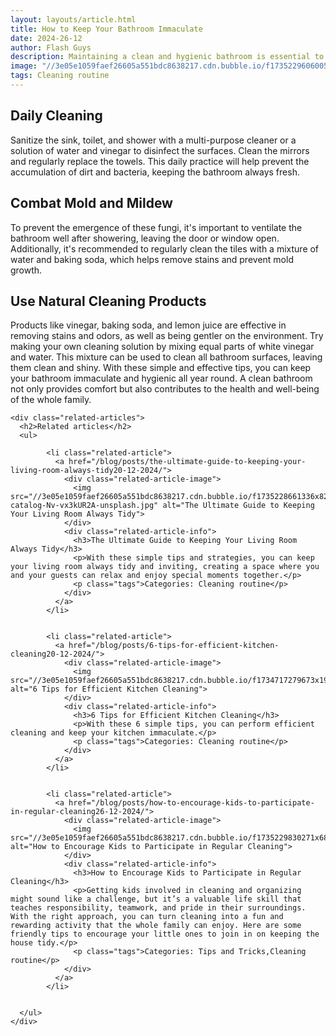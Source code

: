 ```yaml
---
layout: layouts/article.html
title: How to Keep Your Bathroom Immaculate
date: 2024-26-12
author: Flash Guys
description: Maintaining a clean and hygienic bathroom is essential to ensure the comfort and health of everyone at home. With some simple tips and effective tricks, it's possible to keep the bathroom immaculate.
image: "//3e05e1059faef26605a551bdc8638217.cdn.bubble.io/f1735229606005x136130512563203970/bathroom.png"
tags: Cleaning routine
---
```


## Daily Cleaning
Sanitize the sink, toilet, and shower with a multi-purpose cleaner or a solution of water and vinegar to disinfect the surfaces. Clean the mirrors and regularly replace the towels. This daily practice will help prevent the accumulation of dirt and bacteria, keeping the bathroom always fresh.
## Combat Mold and Mildew
To prevent the emergence of these fungi, it's important to ventilate the bathroom well after showering, leaving the door or window open. Additionally, it's recommended to regularly clean the tiles with a mixture of water and baking soda, which helps remove stains and prevent mold growth.
## Use Natural Cleaning Products
Products like vinegar, baking soda, and lemon juice are effective in removing stains and odors, as well as being gentler on the environment. Try making your own cleaning solution by mixing equal parts of white vinegar and water. This mixture can be used to clean all bathroom surfaces, leaving them clean and shiny. With these simple and effective tips, you can keep your bathroom immaculate and hygienic all year round. A clean bathroom not only provides comfort but also contributes to the health and well-being of the whole family.


    <div class="related-articles">
      <h2>Related articles</h2>
      <ul>
        
            <li class="related-article">
              <a href="/blog/posts/the-ultimate-guide-to-keeping-your-living-room-always-tidy20-12-2024/">
                <div class="related-article-image">
                  <img src="//3e05e1059faef26605a551bdc8638217.cdn.bubble.io/f1735228661336x825098914528422400/thought-catalog-Nv-vx3kUR2A-unsplash.jpg" alt="The Ultimate Guide to Keeping Your Living Room Always Tidy">
                </div>
                <div class="related-article-info">
                  <h3>The Ultimate Guide to Keeping Your Living Room Always Tidy</h3>
                  <p>With these simple tips and strategies, you can keep your living room always tidy and inviting, creating a space where you and your guests can relax and enjoy special moments together.</p>
                  <p class="tags">Categories: Cleaning routine</p>
                </div>
              </a>
            </li>

          
            <li class="related-article">
              <a href="/blog/posts/6-tips-for-efficient-kitchen-cleaning20-12-2024/">
                <div class="related-article-image">
                  <img src="//3e05e1059faef26605a551bdc8638217.cdn.bubble.io/f1734717279673x194183628966472000/kitchen.png" alt="6 Tips for Efficient Kitchen Cleaning">
                </div>
                <div class="related-article-info">
                  <h3>6 Tips for Efficient Kitchen Cleaning</h3>
                  <p>With these 6 simple tips, you can perform efficient cleaning and keep your kitchen immaculate.</p>
                  <p class="tags">Categories: Cleaning routine</p>
                </div>
              </a>
            </li>

          
            <li class="related-article">
              <a href="/blog/posts/how-to-encourage-kids-to-participate-in-regular-cleaning26-12-2024/">
                <div class="related-article-image">
                  <img src="//3e05e1059faef26605a551bdc8638217.cdn.bubble.io/f1735229830271x681591647694456000/d7a35a818adf866417a59dd8009d8e86.png" alt="How to Encourage Kids to Participate in Regular Cleaning">
                </div>
                <div class="related-article-info">
                  <h3>How to Encourage Kids to Participate in Regular Cleaning</h3>
                  <p>Getting kids involved in cleaning and organizing might sound like a challenge, but it’s a valuable life skill that teaches responsibility, teamwork, and pride in their surroundings. With the right approach, you can turn cleaning into a fun and rewarding activity that the whole family can enjoy. Here are some friendly tips to encourage your little ones to join in on keeping the house tidy.</p>
                  <p class="tags">Categories: Tips and Tricks,Cleaning routine</p>
                </div>
              </a>
            </li>

          
      </ul>
    </div>
    